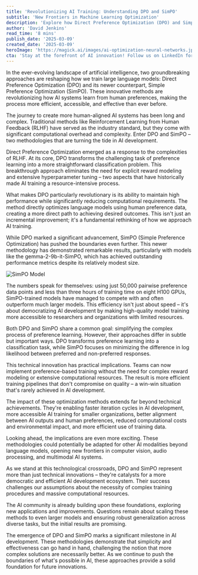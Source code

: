 ```yaml
---
title: 'Revolutionizing AI Training: Understanding DPO and SimPO'
subtitle: 'New Frontiers in Machine Learning Optimization'
description: 'Explore how Direct Preference Optimization (DPO) and Simple Preference Optimization (SimPO) are revolutionizing AI training methods, making the process more efficient and accessible while maintaining high performance standards. Learn about their technical innovations, real-world impacts, and future implications for AI development.'
author: 'David Jenkins'
read_time: '8 mins'
publish_date: '2025-03-09'
created_date: '2025-03-09'
heroImage: 'https://magick.ai/images/ai-optimization-neural-networks.jpg'
cta: 'Stay at the forefront of AI innovation! Follow us on LinkedIn for regular updates on groundbreaking developments in machine learning optimization and AI training methodologies.'
---
```


In the ever-evolving landscape of artificial intelligence, two groundbreaking approaches are reshaping how we train large language models: Direct Preference Optimization (DPO) and its newer counterpart, Simple Preference Optimization (SimPO). These innovative methods are revolutionizing how AI systems learn from human preferences, making the process more efficient, accessible, and effective than ever before.

The journey to create more human-aligned AI systems has been long and complex. Traditional methods like Reinforcement Learning from Human Feedback (RLHF) have served as the industry standard, but they come with significant computational overhead and complexity. Enter DPO and SimPO – two methodologies that are turning the tide in AI development.

Direct Preference Optimization emerged as a response to the complexities of RLHF. At its core, DPO transforms the challenging task of preference learning into a more straightforward classification problem. This breakthrough approach eliminates the need for explicit reward modeling and extensive hyperparameter tuning – two aspects that have historically made AI training a resource-intensive process.

What makes DPO particularly revolutionary is its ability to maintain high performance while significantly reducing computational requirements. The method directly optimizes language models using human preference data, creating a more direct path to achieving desired outcomes. This isn't just an incremental improvement; it's a fundamental rethinking of how we approach AI training.

While DPO marked a significant advancement, SimPO (Simple Preference Optimization) has pushed the boundaries even further. This newer methodology has demonstrated remarkable results, particularly with models like the gemma-2-9b-it-SimPO, which has achieved outstanding performance metrics despite its relatively modest size.

![SimPO Model](https://magick.ai/images/ai-simpo-model.jpg)

The numbers speak for themselves: using just 50,000 pairwise preference data points and less than three hours of training time on eight H100 GPUs, SimPO-trained models have managed to compete with and often outperform much larger models. This efficiency isn't just about speed – it's about democratizing AI development by making high-quality model training more accessible to researchers and organizations with limited resources.

Both DPO and SimPO share a common goal: simplifying the complex process of preference learning. However, their approaches differ in subtle but important ways. DPO transforms preference learning into a classification task, while SimPO focuses on minimizing the difference in log likelihood between preferred and non-preferred responses.

This technical innovation has practical implications. Teams can now implement preference-based training without the need for complex reward modeling or extensive computational resources. The result is more efficient training pipelines that don't compromise on quality – a win-win situation that's rarely achieved in AI development.

The impact of these optimization methods extends far beyond technical achievements. They're enabling faster iteration cycles in AI development, more accessible AI training for smaller organizations, better alignment between AI outputs and human preferences, reduced computational costs and environmental impact, and more efficient use of training data.

Looking ahead, the implications are even more exciting. These methodologies could potentially be adapted for other AI modalities beyond language models, opening new frontiers in computer vision, audio processing, and multimodal AI systems.

As we stand at this technological crossroads, DPO and SimPO represent more than just technical innovations – they're catalysts for a more democratic and efficient AI development ecosystem. Their success challenges our assumptions about the necessity of complex training procedures and massive computational resources.

The AI community is already building upon these foundations, exploring new applications and improvements. Questions remain about scaling these methods to even larger models and ensuring robust generalization across diverse tasks, but the initial results are promising.

The emergence of DPO and SimPO marks a significant milestone in AI development. These methodologies demonstrate that simplicity and effectiveness can go hand in hand, challenging the notion that more complex solutions are necessarily better. As we continue to push the boundaries of what's possible in AI, these approaches provide a solid foundation for future innovations.